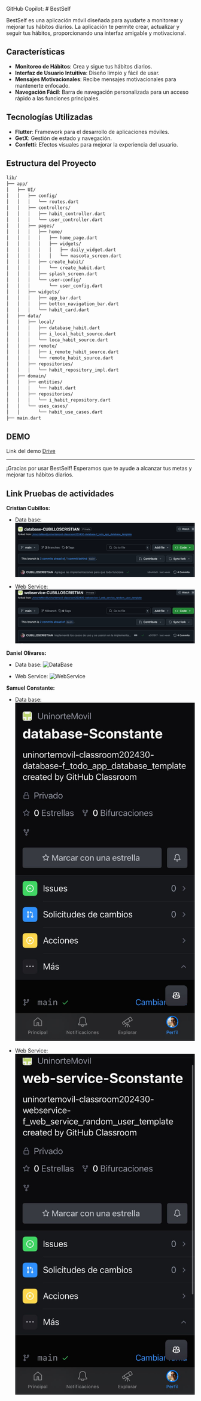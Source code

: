 GitHub Copilot: # BestSelf

BestSelf es una aplicación móvil diseñada para ayudarte a monitorear y mejorar tus hábitos diarios. La aplicación te permite crear, actualizar y seguir tus hábitos, proporcionando una interfaz amigable y motivacional.

## Características

- **Monitoreo de Hábitos**: Crea y sigue tus hábitos diarios.
- **Interfaz de Usuario Intuitiva**: Diseño limpio y fácil de usar.
- **Mensajes Motivacionales**: Recibe mensajes motivacionales para mantenerte enfocado.
- **Navegación Fácil**: Barra de navegación personalizada para un acceso rápido a las funciones principales.

## Tecnologías Utilizadas

- **Flutter**: Framework para el desarrollo de aplicaciones móviles.
- **GetX**: Gestión de estado y navegación.
- **Confetti**: Efectos visuales para mejorar la experiencia del usuario.

## Estructura del Proyecto

```plaintext
lib/
├── app/
│   ├── UI/
│   │   ├── config/
│   │   │   └── routes.dart
│   │   ├── controllers/
│   │   │   ├── habit_controller.dart
│   │   │   └── user_controller.dart
│   │   ├── pages/
│   │   │   ├── home/
│   │   │   │   ├── home_page.dart
│   │   │   │   ├── widgets/
│   │   │   │   │   ├── daily_widget.dart
│   │   │   │   │   └── mascota_screen.dart
│   │   │   ├── create_habit/
│   │   │   │   └── create_habit.dart
│   │   │   ├── splash_screen.dart
│   │   │   └── user-config/
│   │   │       └── user_config.dart
│   │   ├── widgets/
│   │   │   ├── app_bar.dart
│   │   │   ├── botton_navigation_bar.dart
│   │   │   └── habit_card.dart
│   ├── data/
│   │   ├── local/
│   │   │   ├── database_habit.dart
│   │   │   ├── i_local_habit_source.dart
│   │   │   └── loca_habit_source.dart
│   │   ├── remote/
│   │   │   ├── i_remote_habit_source.dart
│   │   │   └── remote_habit_source.dart
│   │   ├── repositories/
│   │   │   └── habit_repository_impl.dart
│   ├── domain/
│   │   ├── entities/
│   │   │   └── habit.dart
│   │   ├── repositories/
│   │   │   └── i_habit_repository.dart
│   │   └── uses_cases/
│   │       └── habit_use_cases.dart
├── main.dart
```


## DEMO

Link del demo [Drive](https://drive.google.com/file/d/1OevE8vCmF_UuYGNyntKTpl-D7ID4rp1Y/view?usp=drivesdk)

---

¡Gracias por usar BestSelf! Esperamos que te ayude a alcanzar tus metas y mejorar tus hábitos diarios.

## Link Pruebas de actividades

**Cristian Cubillos:**

- Data base:
![DataBase](./assets//comprobantes_actividad/CristianCubillos/CristianCubillosDataBase.png)


- Web Service:
![WebService](./assets//comprobantes_actividad/CristianCubillos/CristianCubillosWebService.png)

**Daniel Olivares:**

- Data base:
![DataBase](./assets//comprobantes_actividad/DanielOlivares/)


- Web Service:
![WebService](./assets//comprobantes_actividad/DanielOlivares/)

**Samuel Constante:**

- Data base:
![DataBase](./assets//comprobantes_actividad/SamuelConstante/database.png)


- Web Service:
![WebService](./assets//comprobantes_actividad/SamuelConstante/webservice.png)
